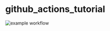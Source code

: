 # github_actions_tutorial

![example workflow](https://github.com/punipuni21/github_actions_tutorial/actions/workflows/java-ci.yml/badge.svg)